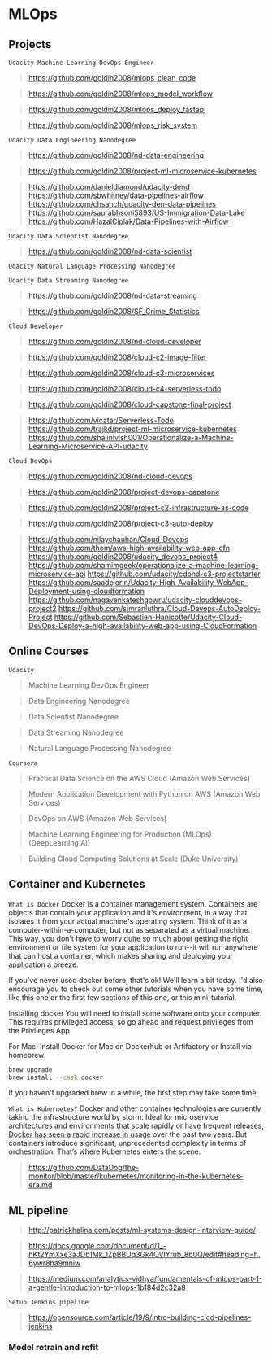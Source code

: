 # MLOps
## Projects
`Udacity Machine Learning DevOps Engineer`
> https://github.com/goldin2008/mlops_clean_code

> https://github.com/goldin2008/mlops_model_workflow

> https://github.com/goldin2008/mlops_deploy_fastapi

> https://github.com/goldin2008/mlops_risk_system

`Udacity Data Engineering Nanodegree`
> https://github.com/goldin2008/nd-data-engineering

> https://github.com/goldin2008/project-ml-microservice-kubernetes


> https://github.com/danieldiamond/udacity-dend
> https://github.com/sbwhitney/data-pipelines-airflow
> https://github.com/chsanch/udacity-den-data-pipelines
> https://github.com/saurabhsoni5893/US-Immigration-Data-Lake
> https://github.com/HazalCiplak/Data-Pipelines-with-Airflow

`Udacity Data Scientist Nanodegree`
> https://github.com/goldin2008/nd-data-scientist

`Udacity Natural Language Processing Nanodegree`

`Udacity Data Streaming Nanodegree`
> https://github.com/goldin2008/nd-data-streaming

> https://github.com/goldin2008/SF_Crime_Statistics

`Cloud Developer`
> https://github.com/goldin2008/nd-cloud-developer

> https://github.com/goldin2008/cloud-c2-image-filter

> https://github.com/goldin2008/cloud-c3-microservices

> https://github.com/goldin2008/cloud-c4-serverless-todo

> https://github.com/goldin2008/cloud-capstone-final-project


> https://github.com/vicatar/Serverless-Todo
> https://github.com/trajkd/project-ml-microservice-kubernetes
> https://github.com/shalinivish001/Operationalize-a-Machine-Learning-Microservice-API-udacity

`Cloud DevOps`
> https://github.com/goldin2008/nd-cloud-devops

> https://github.com/goldin2008/project-devops-capstone

> https://github.com/goldin2008/project-c2-infrastructure-as-code

> https://github.com/goldin2008/project-c3-auto-deploy


> https://github.com/nilaychauhan/Cloud-Devops
> https://github.com/thom/aws-high-availability-web-app-cfn
> https://github.com/goldin2008/udacity_devops_project4
> https://github.com/shamimgeek/operationalize-a-machine-learning-microservice-api
> https://github.com/udacity/cdond-c3-projectstarter
> https://github.com/saadejorin/Udacity-High-Availability-WebApp-Deployment-using-cloudformation
> https://github.com/nagavenkateshgowru/udacity-clouddevops-project2
> https://github.com/simranluthra/Cloud-Devops-AutoDeploy-Project
> https://github.com/Sebastien-Hanicotte/Udacity-Cloud-DevOps-Deploy-a-high-availability-web-app-using-CloudFormation


## Online Courses
`Udacity`
> Machine Learning DevOps Engineer

> Data Engineering Nanodegree

> Data Scientist Nanodegree

> Data Streaming Nanodegree

> Natural Language Processing Nanodegree

`Coursera`
> Practical Data Science on the AWS Cloud (Amazon Web Services)

> Modern Application Development with Python on AWS (Amazon Web Services)

> DevOps on AWS (Amazon Web Services)

> Machine Learning Engineering for Production (MLOps) (DeepLearning.AI)

> Building Cloud Computing Solutions at Scale (Duke University)

## Container and Kubernetes
`What is Docker`
Docker is a container management system. Containers are objects that contain your application and it's environment, in a way that isolates it from your actual machine's operating system. Think of it as a computer-within-a-computer, but not as separated as a virtual machine. This way, you don't have to worry quite so much about getting the right environment or file system for your application to run--it will run anywhere that can host a container, which makes sharing and deploying your application a breeze.

If you've never used docker before, that's ok! We'll learn a bit today. I'd also encourage you to check out some other tutorials when you have some time, like this one or the first few sections of this one, or this mini-tutorial.

Installing docker
You will need to install some software onto your computer. This requires privileged access, so go ahead and request privileges from the Privileges App

For Mac:
Install Docker for Mac on Dockerhub or Artifactory or Install via homebrew.

```bash
brew upgrade
brew install --cask docker
```
If you haven't upgraded brew in a while, the first step may take some time.

`What is Kubernetes?`
Docker and other container technologies are currently taking the infrastructure world by storm. Ideal for microservice architectures and environments that scale rapidly or have frequent releases, [Docker has seen a rapid increase in usage](https://www.datadoghq.com/docker-adoption/#1) over the past two years. But containers introduce significant, unprecedented complexity in terms of orchestration. That’s where Kubernetes enters the scene.


> https://github.com/DataDog/the-monitor/blob/master/kubernetes/monitoring-in-the-kubernetes-era.md

## ML pipeline
> http://patrickhalina.com/posts/ml-systems-design-interview-guide/

> https://docs.google.com/document/d/1_-hKt2YmXxe3aJDb1Mk_lZpBBUq3Gk4OVIYrub_8b0Q/edit#heading=h.6ywr8ha9mniw

> https://medium.com/analytics-vidhya/fundamentals-of-mlops-part-1-a-gentle-introduction-to-mlops-1b184d2c32a8

`Setup Jenkins pipeline`
> https://opensource.com/article/19/9/intro-building-cicd-pipelines-jenkins

### Model retrain and refit
